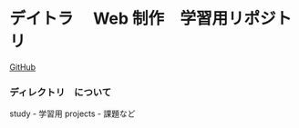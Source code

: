 # デイトラ　 Web 制作　学習用リポジトリ

[GitHub](https://github.com/bunobu/daitra-web-production)


### ディレクトリ　について

study - 学習用
projects - 課題など
